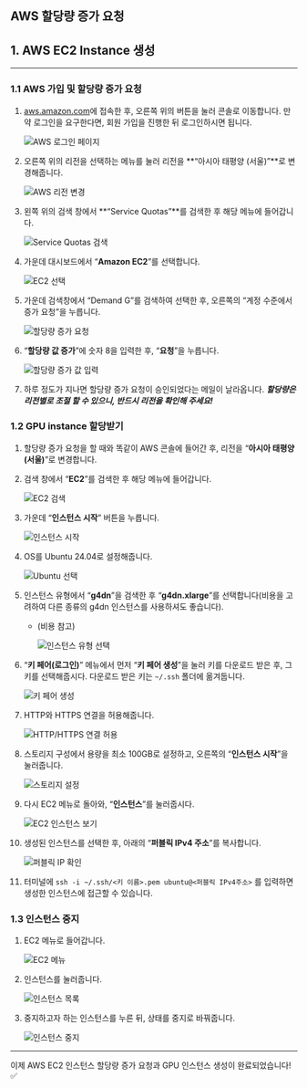 ## AWS 할당량 증가 요청

## 1. AWS EC2 Instance 생성

---

### 1.1 AWS 가입 및 할당량 증가 요청

1. [aws.amazon.com](http://aws.amazon.com)에 접속한 후, 오른쪽 위의 버튼을 눌러 콘솔로 이동합니다. 만약 로그인을 요구한다면, 회원 가입을 진행한 뒤 로그인하시면 됩니다.
    
    ![AWS 로그인 페이지](sandbox:/mnt/data/스크린샷_2025-02-02_오후_4.54.31.png)
    
2. 오른쪽 위의 리전을 선택하는 메뉴를 눌러 리전을 **“아시아 태평양 (서울)”**로 변경해줍니다.
    
    ![AWS 리전 변경](sandbox:/mnt/data/스크린샷_2025-02-02_오후_4.54.44.png)
    
3. 왼쪽 위의 검색 창에서 **“Service Quotas”**를 검색한 후 해당 메뉴에 들어갑니다.
    
    ![Service Quotas 검색](sandbox:/mnt/data/aws3.jpeg)
    
4. 가운데 대시보드에서 “**Amazon EC2**”를 선택합니다.
    
    ![EC2 선택](sandbox:/mnt/data/aws4.png)
    
5. 가운데 검색창에서 “Demand G”를 검색하여 선택한 후, 오른쪽의 “계정 수준에서 증가 요청”을 누릅니다.
    
    ![할당량 증가 요청](sandbox:/mnt/data/aws5.png)
    
6. “**할당량 값 증가**”에 숫자 8을 입력한 후, “**요청**”을 누릅니다.
    
    ![할당량 증가 값 입력](sandbox:/mnt/data/aws6.png)
    
7. 하루 정도가 지나면 할당량 증가 요청이 승인되었다는 메일이 날라옵니다. ***할당량은 리전별로 조절 할 수 있으니, 반드시 리전을 확인해 주세요!***

### 1.2 GPU instance 할당받기

1. 할당량 증가 요청을 할 때와 똑같이 AWS 콘솔에 들어간 후, 리전을 “**아시아 태평양 (서울)**”로 변경합니다.

2. 검색 창에서 “**EC2**”를 검색한 후 해당 메뉴에 들어갑니다.
    
    ![EC2 검색](sandbox:/mnt/data/aws7.png)
    
3. 가운데 “**인스턴스 시작**” 버튼을 누릅니다.
    
    ![인스턴스 시작](sandbox:/mnt/data/aws8.png)
    
4. OS를 Ubuntu 24.04로 설정해줍니다.
    
    ![Ubuntu 선택](sandbox:/mnt/data/aws9.png)
    
5. 인스턴스 유형에서 “**g4dn**”을 검색한 후 “**g4dn.xlarge**”를 선택합니다(비용을 고려하여 다른 종류의 g4dn 인스턴스를 사용하셔도 좋습니다).
    - (비용 참고)
        
        ![인스턴스 유형 선택](sandbox:/mnt/data/aws10.png)
    
6. “**키 페어(로그인)**” 메뉴에서 먼저 “**키 페어 생성**”을 눌러 키를 다운로드 받은 후, 그 키를 선택해줍시다. 다운로드 받은 키는 `~/.ssh` 폴더에 옮겨둡니다.
    
    ![키 페어 생성](sandbox:/mnt/data/aws11.png)
    
7. HTTP와 HTTPS 연결을 허용해줍니다.
    
    ![HTTP/HTTPS 연결 허용](sandbox:/mnt/data/aws12.png)
    
8. 스토리지 구성에서 용량을 최소 100GB로 설정하고, 오른쪽의 “**인스턴스 시작**”을 눌러줍니다.
    
    ![스토리지 설정](sandbox:/mnt/data/aws13.png)
    
9. 다시 EC2 메뉴로 돌아와, “**인스턴스**”를 눌러줍시다.
    
    ![EC2 인스턴스 보기](sandbox:/mnt/data/aws14.png)
    
10. 생성된 인스턴스를 선택한 후, 아래의 “**퍼블릭 IPv4 주소**”를 복사합니다.
    
    ![퍼블릭 IP 확인](sandbox:/mnt/data/aws15.png)
    
11. 터미널에 `ssh -i ~/.ssh/<키 이름>.pem ubuntu@<퍼블릭 IPv4주소>` 를 입력하면 생성한 인스턴스에 접근할 수 있습니다.

### 1.3 인스턴스 중지

1. EC2 메뉴로 들어갑니다.
    
    ![EC2 메뉴](sandbox:/mnt/data/aws16.png)
    
2. 인스턴스를 눌러줍니다.
    
    ![인스턴스 목록](sandbox:/mnt/data/aws17.png)
    
3. 중지하고자 하는 인스턴스를 누른 뒤, 상태를 중지로 바꿔줍니다.
    
    ![인스턴스 중지](sandbox:/mnt/data/aws18.png)

---

이제 AWS EC2 인스턴스 할당량 증가 요청과 GPU 인스턴스 생성이 완료되었습니다! ✅

